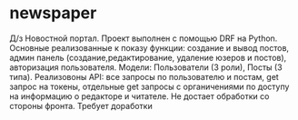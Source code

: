 # newspaper
Д/з Новостной портал.
Проект выполнен с помощью DRF на Python. Основные реализованные к показу функции: создание и вывод постов, админ панель (создание,редактирование, удаление юзеров и постов), авторизация пользователя. 
Модели: Пользователи (3 роли), Посты (3 типа). 
Реализовоны API: все запросы по пользователю и постам, get запрос на токены, отдельные get запросы с органичениями по доступу на информацию о редакторе и читателе. 
Не достает обработки со стороны фронта.
Требует доработки
